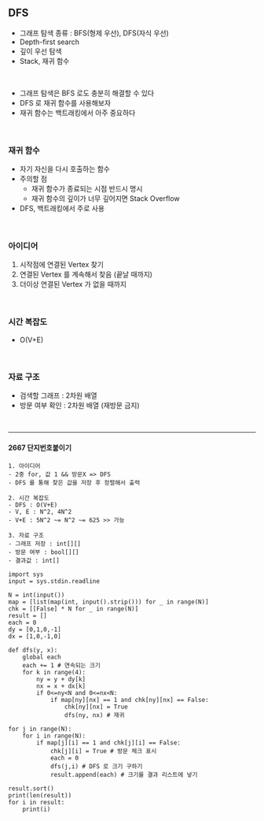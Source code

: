 ## DFS
- 그래프 탐색 종류 : BFS(형제 우선), DFS(자식 우선)
- Depth-first search
- 깊이 우선 탐색
- Stack, 재귀 함수

<br>

- 그래프 탐색은 BFS 로도 충분히 해결할 수 있다
- DFS 로 재귀 함수를 사용해보자
- 재귀 함수는 백트래킹에서 아주 중요하다

<br>

### 재귀 함수
- 자기 자신을 다시 호출하는 함수
- 주의할 점
  - 재귀 함수가 종료되는 시점 반드시 명시
  - 재귀 함수의 깊이가 너무 깊어지면 Stack Overflow
- DFS, 백트래킹에서 주로 사용

<br>

### 아이디어
1. 시작점에 연결된 Vertex 찾기
2. 연결된 Vertex 를 계속해서 찾음 (끝날 때까지)
3. 더이상 연결된 Vertex 가 없을 때까지

<br>

### 시간 복잡도
- O(V+E)

<br>

### 자료 구조
- 검색할 그래프 : 2차원 배열
- 방문 여부 확인 : 2차원 배열 (재방문 금지)

<br>

---

#### 2667 단지번호붙이기
```text
1. 아이디어
- 2중 for, 값 1 && 방문X => DFS
- DFS 를 통해 찾은 값을 저장 후 정렬해서 출력

2. 시간 복잡도
- DFS : O(V+E)
- V, E : N^2, 4N^2
- V+E : 5N^2 ~= N^2 ~= 625 >> 가능

3. 자료 구조
- 그래프 저장 : int[][]
- 방문 여부 : bool[][]
- 결과값 : int[]
```
```text
import sys
input = sys.stdin.readline

N = int(input())
map = [list(map(int, input().strip())) for _ in range(N)]
chk = [[False] * N for _ in range(N)]
result = []
each = 0
dy = [0,1,0,-1]
dx = [1,0,-1,0]

def dfs(y, x):
    global each
    each += 1 # 연속되는 크기
    for k in range(4):
        ny = y + dy[k]
        nx = x + dx[k]
        if 0<=ny<N and 0<=nx<N:
            if map[ny][nx] == 1 and chk[ny][nx] == False:
                chk[ny][nx] = True
                dfs(ny, nx) # 재귀

for j in range(N):
    for i in range(N):
        if map[j][i] == 1 and chk[j][i] == False:
            chk[j][i] = True # 방문 체크 표시
            each = 0
            dfs(j,i) # DFS 로 크기 구하기
            result.append(each) # 크기를 결과 리스트에 넣기

result.sort()
print(len(result))
for i in result:
    print(i)
```